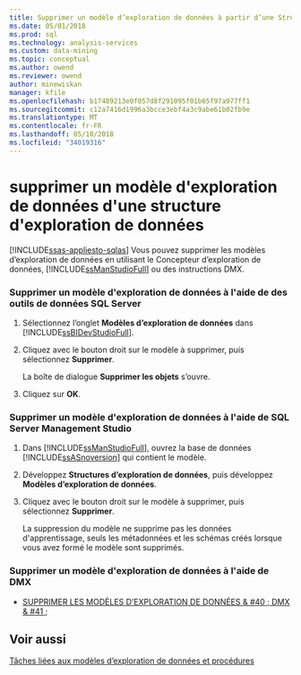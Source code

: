 ```yaml
---
title: Supprimer un modèle d’exploration de données à partir d’une Structure d’exploration de données | Documents Microsoft
ms.date: 05/01/2018
ms.prod: sql
ms.technology: analysis-services
ms.custom: data-mining
ms.topic: conceptual
ms.author: owend
ms.reviewer: owend
author: minewiskan
manager: kfile
ms.openlocfilehash: b17489213e0f057d8f291095f01b65f97a977ff1
ms.sourcegitcommit: c12a7416d1996a3bcce3ebf4a3c9abe61b02fb9e
ms.translationtype: MT
ms.contentlocale: fr-FR
ms.lasthandoff: 05/10/2018
ms.locfileid: "34019316"
---
```

# <a name="delete-a-mining-model-from-a-mining-structure"></a>supprimer un modèle d'exploration de données d'une structure d'exploration de données
[!INCLUDE[ssas-appliesto-sqlas](../../includes/ssas-appliesto-sqlas.md)]
  Vous pouvez supprimer les modèles d’exploration de données en utilisant le Concepteur d’exploration de données, [!INCLUDE[ssManStudioFull](../../includes/ssmanstudiofull-md.md)] ou des instructions DMX.  
  
### <a name="delete-a-mining-model-using-sql-server-data-tools"></a>Supprimer un modèle d'exploration de données à l'aide de des outils de données SQL Server  
  
1.  Sélectionnez l’onglet **Modèles d’exploration de données** dans [!INCLUDE[ssBIDevStudioFull](../../includes/ssbidevstudiofull-md.md)].  
  
2.  Cliquez avec le bouton droit sur le modèle à supprimer, puis sélectionnez **Supprimer**.  
  
     La boîte de dialogue **Supprimer les objets** s’ouvre.  
  
3.  Cliquez sur **OK**.  
  
### <a name="delete-a-mining-model-using-sql-server-management-studio"></a>Supprimer un modèle d'exploration de données à l'aide de SQL Server Management Studio  
  
1.  Dans [!INCLUDE[ssManStudioFull](../../includes/ssmanstudiofull-md.md)], ouvrez la base de données [!INCLUDE[ssASnoversion](../../includes/ssasnoversion-md.md)] qui contient le modèle.  
  
2.  Développez **Structures d’exploration de données**, puis développez **Modèles d’exploration de données**.  
  
3.  Cliquez avec le bouton droit sur le modèle à supprimer, puis sélectionnez **Supprimer**.  
  
     La suppression du modèle ne supprime pas les données d'apprentissage, seuls les métadonnées et les schémas créés lorsque vous avez formé le modèle sont supprimés.  
  
### <a name="delete-a-mining-model-using-dmx"></a>Supprimer un modèle d'exploration de données à l'aide de DMX  
  
-   [SUPPRIMER LES MODÈLES D’EXPLORATION DE DONNÉES & #40 ; DMX & #41 ;](../../dmx/drop-mining-model-dmx.md)  
  
## <a name="see-also"></a>Voir aussi  
 [Tâches liées aux modèles d’exploration de données et procédures](../../analysis-services/data-mining/mining-model-tasks-and-how-tos.md)  
  
  
